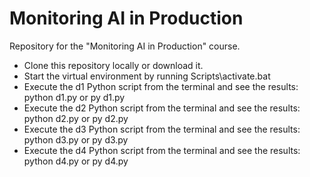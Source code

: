 # Monitoring AI in Production

Repository for the "Monitoring AI in Production" course.

* Clone this repository locally or download it.
* Start the virtual environment by running Scripts\activate.bat
* Execute the d1 Python script from the terminal and see the results: python d1.py or py d1.py
* Execute the d2 Python script from the terminal and see the results: python d2.py or py d2.py
* Execute the d3 Python script from the terminal and see the results: python d3.py or py d3.py
* Execute the d4 Python script from the terminal and see the results: python d4.py or py d4.py
